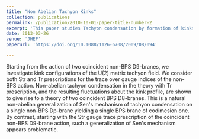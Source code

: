 ```yaml
---
title: "Non Abelian Tachyon Kinks"
collection: publications
permalink: /publication/2010-10-01-paper-title-number-2
excerpt: 'This paper studies Tachyon condensation by formation of kinks'
date: 2013-03-26
venue: 'JHEP'
paperurl: 'https://doi.org/10.1088/1126-6708/2009/08/094'

---
```

Starting from the action of two coincident non-BPS D9-branes, we investigate kink configurations of the U(2) matrix tachyon field. We consider both Str and Tr prescriptions for the trace over gauge indices of the non-BPS action. Non-abelian tachyon condensation in the theory with Tr prescription, and the resulting fluctuations about the kink profile, are shown to give rise to a theory of two coincident BPS D8-branes. This is a natural non-abelian generalization of Sen's mechanism of tachyon condensation on a single non-BPS Dp-brane yielding a single BPS brane of codimesion one. By contrast, starting with the Str gauge trace prescription of the coincident non-BPS D9-brane action, such a generalization of Sen's mechanism appears problematic.






